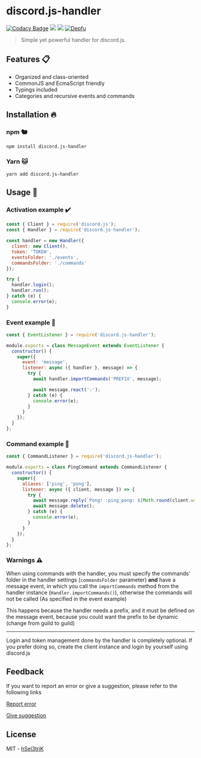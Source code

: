 # discord.js-handler

[![Codacy Badge](https://api.codacy.com/project/badge/Grade/f4e89b7db66a40329b86750a5564b989)](https://app.codacy.com/manual/hSel3triK/discord.js-handler?utm_source=github.com&utm_medium=referral&utm_content=hSel3triK/discord.js-handler&utm_campaign=Badge_Grade_Dashboard)
[![](https://img.shields.io/npm/dm/discord.js-handler.svg?color=blue)](https://www.npmjs.org/package/discord.js-handler)
[![](https://img.shields.io/npm/v/discord.js-handler.svg?color=orange)](https://www.npmjs.org/package/discord.js-handler)
[![Depfu](https://badges.depfu.com/badges/8dde868edf0ec39e974d9688eabbf2c9/count.svg)](https://depfu.com/github/hSel3triK/discord.js-handler?project_id=11233)

> Simple yet powerful handler for discord.js.

## Features 📋

- Organized and class-oriented
- CommonJS and EcmaScript friendly
- Typings included
- Categories and recursive events and commands

## Installation 🔥

### npm 🐿️

```
npm install discord.js-handler
```

### Yarn 🐱

```
yarn add discord.js-handler
```

## Usage 🚀

### Activation example ✔️

```js
const { Client } = require('discord.js');
const { Handler } = require('discord.js-handler');

const handler = new Handler({
  client: new Client(),
  token: 'TOKEN',
  eventsFolder: './events',
  commandsFolder: './commands'
});

try {
  handler.login();
  handler.run();
} catch (e) {
  console.error(e);
}
```

### Event example 📡

```js
const { EventListener } = require('discord.js-handler');

module.exports = class MessageEvent extends EventListener {
  constructor() {
    super({
      event: 'message',
      listener: async ({ handler }, message) => {
        try {
          await handler.importCommands('PREFIX', message);

          await message.react('💡');
        } catch (e) {
          console.error(e);
        }
      }
    });
  }
};
```

### Command example 📡

```js
const { CommandListener } = require('discord.js-handler');

module.exports = class PingCommand extends CommandListener {
  constructor() {
    super({
      aliases: ['ping', 'pong'],
      listener: async ({ client, message }) => {
        try {
          await message.reply(`Pong! :ping_pong: ${Math.round(client.ws.ping)}ms`);
          await message.delete();
        } catch (e) {
          console.error(e);
        }
      }
    });
  }
};
```

### Warnings ⚠️

When using commands with the handler, you must specify the commands' folder in the handler settings (`commandsFolder` parameter) **and** have a message event, in which you call the `importCommands` method from the handler instance (`Handler.importCommands()`), otherwise the commands will not be called (As specified in the event example)

This happens because the handler needs a prefix, and it must be defined on the message event, because you could want the prefix to be dynamic (change from guild to guild)

---

Login and token management done by the handler is completely optional. If you prefer doing so, create the client instance and login by yourself using discord.js

## Feedback

If you want to report an error or give a suggestion, please refer to the following links

[Report error](https://github.com/hSel3triK/discord.js-handler/issues/new?assignees=&labels=&template=bug_report.md&title=)

[Give suggestion](https://github.com/hSel3triK/discord.js-handler/issues/new?assignees=&labels=&template=feature_request.md&title=)

## License

MIT - [hSel3triK](https://github.com/hSel3triK/)
